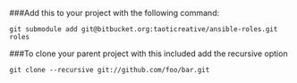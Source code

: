 ###Add this to your project with the following command:

``git submodule add git@bitbucket.org:taoticreative/ansible-roles.git roles``

###To clone your parent project with this included add the recursive option

``git clone --recursive git://github.com/foo/bar.git``
